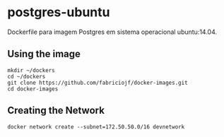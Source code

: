 # postgres-ubuntu

Dockerfile para imagem Postgres em sistema operacional ubuntu:14.04.

## Using the image

```console
mkdir ~/dockers
cd ~/dockers
git clone https://github.com/fabriciojf/docker-images.git
cd docker-images
```

## Creating the Network

```console
docker network create --subnet=172.50.50.0/16 devnetwork
```
